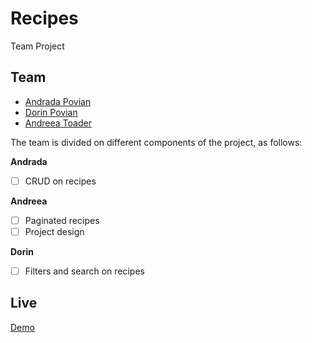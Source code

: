 # Recipes
Team Project 


## Team 
- [Andrada Povian](https://github.com/AndraPovian)
- [Dorin Povian](https://github.com/DorinPovian)
- [Andreea Toader](https://github.com/dianaat)


The team is divided on different components of the project, as follows:

<b>Andrada</b>
- [ ] CRUD on recipes

<b>Andreea</b>
- [ ] Paginated recipes
- [ ] Project design

<b>Dorin</b>
- [ ] Filters and search on recipes


## Live
[Demo](https://github.com/AndraPovian/recipes-api)
